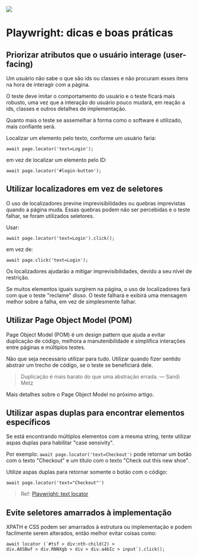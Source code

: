 <img src="https://media2.dev.to/dynamic/image/width=1000,height=420,fit=cover,gravity=auto,format=auto/https%3A%2F%2Fdev-to-uploads.s3.amazonaws.com%2Fuploads%2Farticles%2Fk22enx12bpu5blaqaup1.png" />

# Playwright: dicas e boas práticas

## Priorizar atributos que o usuário interage (user-facing)

Um usuário não sabe o que são ids ou classes e não procuram esses itens na hora de interagir com a página.

O teste deve imitar o comportamento do usuário e o teste ficará mais robusto, uma vez que a interação do usuário pouco mudará, em reação a ids, classes e outros detalhes de implementação.

Quanto mais o teste se assemelhar à forma como o software é utilizado, mais confiante será.

Localizar um elemento pelo texto, conforme um usuário faria:

```
await page.locator('text=Login');
```

em vez de localizar um elemento pelo ID:

```
await page.locator('#login-button');
```

## Utilizar localizadores em vez de seletores

O uso de localizadores previne imprevisibilidades ou quebras imprevistas quando a página muda. Essas quebras podem não ser percebidas e o teste falhar, se foram utilizados seletores.

Usar:

```
await page.locator('text=Login').click();
```

em vez de:

```
await page.click('text=Login');
```

Os localizadores ajudarão a mitigar imprevisibilidades, devido a seu nível de restrição.

Se muitos elementos iguais surgirem na página, o uso de localizadores fará com que o teste "reclame" disso. O teste falhará e exibirá uma mensagem melhor sobre a falha, em vez de simplesmente falhar.

## Utilizar Page Object Model (POM)

Page Object Model (POM) é um design pattern que ajuda a evitar duplicação de código, melhora a manutenibilidade e simplifica interações entre páginas e múltiplos testes.

Não que seja necessário utilizar para tudo. Utilizar quando fizer sentido abstrair um trecho de código, se o teste se beneficiará dele.

> Duplicação é mais barato do que uma abstração errada.
> — Sandi Metz

Mais detalhes sobre o Page Object Model no próximo artigo.

## Utilizar aspas duplas para encontrar elementos específicos

Se está encontrando múltiplos elementos com a mesma string, tente utilizar aspas duplas para habilitar "case sensivity".

Por exemplo: `await page.locator('text=Checkout')` pode retornar um botão com o texto "Checkout" e um título com o texto "Check out this new shoe".

Utilize aspas duplas para retornar somente o botão com o código:

```
await page.locator('text="Checkout"')
```

> Ref: [Playwright: text locator](https://playwright.dev/docs/other-locators#legacy-text-locator)

## Evite seletores amarrados à implementação

XPATH e CSS podem ser amarrados à estrutura ou implementação e podem facilmente serem alterados, então melhor evitar coisas como:

```
await locator (`#tsf > div:nth-child(2) >
div.A8SBwf > div.RNNXgb > div > div.a4bIc > input`).click();
```
